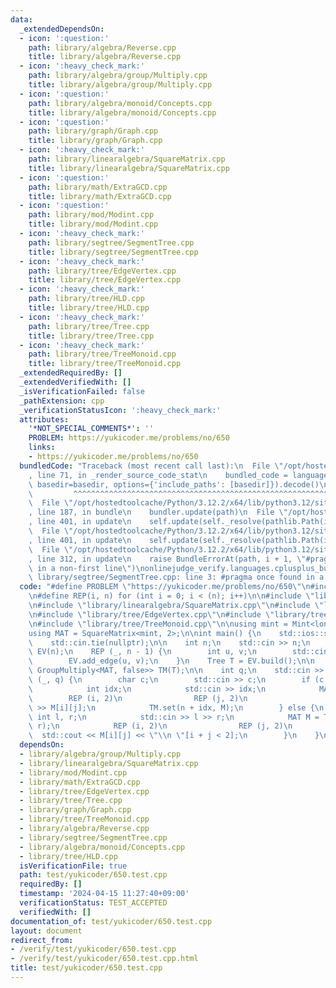 ```yaml
---
data:
  _extendedDependsOn:
  - icon: ':question:'
    path: library/algebra/Reverse.cpp
    title: library/algebra/Reverse.cpp
  - icon: ':heavy_check_mark:'
    path: library/algebra/group/Multiply.cpp
    title: library/algebra/group/Multiply.cpp
  - icon: ':question:'
    path: library/algebra/monoid/Concepts.cpp
    title: library/algebra/monoid/Concepts.cpp
  - icon: ':question:'
    path: library/graph/Graph.cpp
    title: library/graph/Graph.cpp
  - icon: ':heavy_check_mark:'
    path: library/linearalgebra/SquareMatrix.cpp
    title: library/linearalgebra/SquareMatrix.cpp
  - icon: ':question:'
    path: library/math/ExtraGCD.cpp
    title: library/math/ExtraGCD.cpp
  - icon: ':question:'
    path: library/mod/Modint.cpp
    title: library/mod/Modint.cpp
  - icon: ':heavy_check_mark:'
    path: library/segtree/SegmentTree.cpp
    title: library/segtree/SegmentTree.cpp
  - icon: ':heavy_check_mark:'
    path: library/tree/EdgeVertex.cpp
    title: library/tree/EdgeVertex.cpp
  - icon: ':heavy_check_mark:'
    path: library/tree/HLD.cpp
    title: library/tree/HLD.cpp
  - icon: ':heavy_check_mark:'
    path: library/tree/Tree.cpp
    title: library/tree/Tree.cpp
  - icon: ':heavy_check_mark:'
    path: library/tree/TreeMonoid.cpp
    title: library/tree/TreeMonoid.cpp
  _extendedRequiredBy: []
  _extendedVerifiedWith: []
  _isVerificationFailed: false
  _pathExtension: cpp
  _verificationStatusIcon: ':heavy_check_mark:'
  attributes:
    '*NOT_SPECIAL_COMMENTS*': ''
    PROBLEM: https://yukicoder.me/problems/no/650
    links:
    - https://yukicoder.me/problems/no/650
  bundledCode: "Traceback (most recent call last):\n  File \"/opt/hostedtoolcache/Python/3.12.2/x64/lib/python3.12/site-packages/onlinejudge_verify/documentation/build.py\"\
    , line 71, in _render_source_code_stat\n    bundled_code = language.bundle(stat.path,\
    \ basedir=basedir, options={'include_paths': [basedir]}).decode()\n          \
    \         ^^^^^^^^^^^^^^^^^^^^^^^^^^^^^^^^^^^^^^^^^^^^^^^^^^^^^^^^^^^^^^^^^^^^^^^^^^^^^^^^^\n\
    \  File \"/opt/hostedtoolcache/Python/3.12.2/x64/lib/python3.12/site-packages/onlinejudge_verify/languages/cplusplus.py\"\
    , line 187, in bundle\n    bundler.update(path)\n  File \"/opt/hostedtoolcache/Python/3.12.2/x64/lib/python3.12/site-packages/onlinejudge_verify/languages/cplusplus_bundle.py\"\
    , line 401, in update\n    self.update(self._resolve(pathlib.Path(included), included_from=path))\n\
    \  File \"/opt/hostedtoolcache/Python/3.12.2/x64/lib/python3.12/site-packages/onlinejudge_verify/languages/cplusplus_bundle.py\"\
    , line 401, in update\n    self.update(self._resolve(pathlib.Path(included), included_from=path))\n\
    \  File \"/opt/hostedtoolcache/Python/3.12.2/x64/lib/python3.12/site-packages/onlinejudge_verify/languages/cplusplus_bundle.py\"\
    , line 312, in update\n    raise BundleErrorAt(path, i + 1, \"#pragma once found\
    \ in a non-first line\")\nonlinejudge_verify.languages.cplusplus_bundle.BundleErrorAt:\
    \ library/segtree/SegmentTree.cpp: line 3: #pragma once found in a non-first line\n"
  code: "#define PROBLEM \"https://yukicoder.me/problems/no/650\"\n#include <bits/stdc++.h>\n\
    \n#define REP(i, n) for (int i = 0; i < (n); i++)\n\n#include \"library/algebra/group/Multiply.cpp\"\
    \n#include \"library/linearalgebra/SquareMatrix.cpp\"\n#include \"library/mod/Modint.cpp\"\
    \n#include \"library/tree/EdgeVertex.cpp\"\n#include \"library/tree/Tree.cpp\"\
    \n#include \"library/tree/TreeMonoid.cpp\"\n\nusing mint = Mint<long long, 1000'000'007>;\n\
    using MAT = SquareMatrix<mint, 2>;\n\nint main() {\n    std::ios::sync_with_stdio(false);\n\
    \    std::cin.tie(nullptr);\n\n    int n;\n    std::cin >> n;\n    EdgeVertex\
    \ EV(n);\n    REP (_, n - 1) {\n        int u, v;\n        std::cin >> u >> v;\n\
    \        EV.add_edge(u, v);\n    }\n    Tree T = EV.build();\n\n    TreeMonoid<Tree,\
    \ GroupMultiply<MAT, false>> TM(T);\n\n    int q;\n    std::cin >> q;\n    REP\
    \ (_, q) {\n        char c;\n        std::cin >> c;\n        if (c == 'x') {\n\
    \            int idx;\n            std::cin >> idx;\n            MAT M;\n    \
    \        REP (i, 2)\n                REP (j, 2)\n                    std::cin\
    \ >> M[i][j];\n            TM.set(n + idx, M);\n        } else {\n           \
    \ int l, r;\n            std::cin >> l >> r;\n            MAT M = TM.path_prod(l,\
    \ r);\n            REP (i, 2)\n                REP (j, 2)\n                  \
    \  std::cout << M[i][j] << \"\\n \"[i + j < 2];\n        }\n    }\n}\n"
  dependsOn:
  - library/algebra/group/Multiply.cpp
  - library/linearalgebra/SquareMatrix.cpp
  - library/mod/Modint.cpp
  - library/math/ExtraGCD.cpp
  - library/tree/EdgeVertex.cpp
  - library/tree/Tree.cpp
  - library/graph/Graph.cpp
  - library/tree/TreeMonoid.cpp
  - library/algebra/Reverse.cpp
  - library/segtree/SegmentTree.cpp
  - library/algebra/monoid/Concepts.cpp
  - library/tree/HLD.cpp
  isVerificationFile: true
  path: test/yukicoder/650.test.cpp
  requiredBy: []
  timestamp: '2024-04-15 11:27:40+09:00'
  verificationStatus: TEST_ACCEPTED
  verifiedWith: []
documentation_of: test/yukicoder/650.test.cpp
layout: document
redirect_from:
- /verify/test/yukicoder/650.test.cpp
- /verify/test/yukicoder/650.test.cpp.html
title: test/yukicoder/650.test.cpp
---
```

